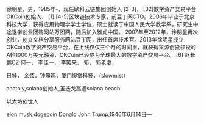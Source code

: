 徐明星，男，1985年-，现任欧科云链集团创始人 [2-3]， [32]数字资产交易平台OKCoin创始人、 [1] [4-5]区块链技术专家，前豆丁网CTO。2006年毕业于北京科技大学，获得应用物理学学士学位，硕士就读于中国人民大学数学系，研究生中途退学创业团购网站万团网，随后加入雅虎中国。
2007年至2012年，徐明星再次创业，创立文档分享服务网站豆丁网，出任首席技术官。2013年徐明星成立OKCoin数字资产交易平台，在上线仅仅三个月的时间里，就获得策源创投领投的A轮1000万美元融资，OKCoin已经成为全球最大的数字资产交易平台。 [6]
赵长鹏CZ
何一，
李佳一，
李笑来，
郭，
郭老婆，

日娃，
余弦，钟晨鸣，厦门慢雾科技，（slowmist）

anatoly,solana创始人,圣迭戈高通solana beach 


以太坊创世人

elon musk,dogecoin
Donald John Trump,1946年6月14日—

